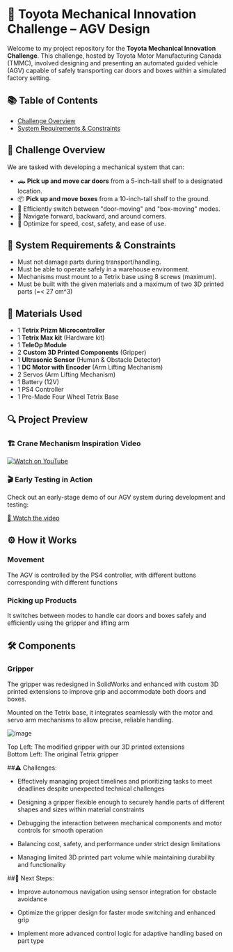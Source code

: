 # 🚗 Toyota Mechanical Innovation Challenge – AGV Design

Welcome to my project repository for the **Toyota Mechanical Innovation Challenge**. This challenge, hosted by Toyota Motor Manufacturing Canada (TMMC), involved designing and presenting an automated guided vehicle (AGV) capable of safely transporting car doors and boxes within a simulated factory setting.

## 📚 Table of Contents
- [Challenge Overview](#challenge-overview)
- [System Requirements & Constraints](#system-requirements-&-constraints)

## 📌 Challenge Overview
We are tasked with developing a mechanical system that can:
- 🛻 **Pick up and move car doors** from a 5-inch-tall shelf to a designated location.
- 📦 **Pick up and move boxes** from a 10-inch-tall shelf to the ground.
- 🔄 Efficiently switch between "door-moving" and "box-moving" modes.
- 🚗 Navigate forward, backward, and around corners.
- 💸 Optimize for speed, cost, safety, and ease of use.

## 🧱 System Requirements & Constraints
- Must not damage parts during transport/handling.
- Must be able to operate safely in a warehouse environment.
- Mechanisms must mount to a Tetrix base using 8 screws (maximum).
- Must be built with the given materials and a maximum of two 3D printed parts (=< 27 cm^3)

## 🧰 Materials Used
- 1 **Tetrix Prizm Microcontroller**
- 1 **Tetrix Max kit** (Hardware kit)
- 1 **TeleOp Module**
- 2 **Custom 3D Printed Components** (Gripper)
- 1 **Ultrasonic Sensor** (Human & Obstacle Detector) 
- 1 **DC Motor with Encoder** (Arm Lifting Mechanism) 
- 2 Servos (Arm Lifting Mechanism)
- 1 Battery (12V)
- 1 PS4 Controller
- 1 Pre-Made Four Wheel Tetrix Base

## 🔍 Project Preview 

### 🏗️ Crane Mechanism Inspiration Video

[![Watch on YouTube](https://img.youtube.com/vi/T3MieUvsxxU/0.jpg)](https://youtu.be/T3MieUvsxxU)

### 🎬 Early Testing in Action

Check out an early-stage demo of our AGV system during development and testing:

[🔗 Watch the video](https://github.com/user-attachments/assets/0cc993b4-1a04-4319-93ec-2eacf7249065)

## ⚙️ How it Works 
### Movement
The AGV is controlled by the PS4 controller, with different buttons corresponding with different functions
### Picking up Products
It switches between modes to handle car doors and boxes safely and efficiently using the gripper and lifting arm

## 🛠 Components 

### Gripper
The gripper was redesigned in SolidWorks and enhanced with custom 3D printed extensions to improve grip and accommodate both doors and boxes.

Mounted on the Tetrix base, it integrates seamlessly with the motor and servo arm mechanisms to allow precise, reliable handling.

![image](https://github.com/user-attachments/assets/f78ac7f2-cae5-4efd-8a4e-7ab6ec7f24ea)

Top Left: The modified gripper with our 3D printed extensions   
Bottom Left: The original Tetrix gripper

##⚠️ Challenges: 
- Effectively managing project timelines and prioritizing tasks to meet deadlines despite unexpected technical challenges

- Designing a gripper flexible enough to securely handle parts of different shapes and sizes within material constraints

- Debugging the interaction between mechanical components and motor controls for smooth operation

- Balancing cost, safety, and performance under strict design limitations

- Managing limited 3D printed part volume while maintaining durability and functionality
  
##🚀 Next Steps: 
- Improve autonomous navigation using sensor integration for obstacle avoidance

- Optimize the gripper design for faster mode switching and enhanced grip

- Implement more advanced control logic for adaptive handling based on part type










